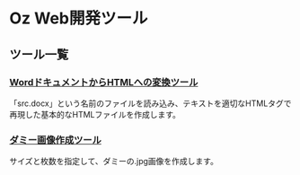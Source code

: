 # Oz Web開発ツール
## ツール一覧
### <a href="https://github.com/AlexMcKinleyOZ/OzWebDevTools/tree/main/docxToHTML">WordドキュメントからHTMLへの変換ツール</a>
「src.docx」という名前のファイルを読み込み、テキストを適切なHTMLタグで再現した基本的なHTMLファイルを作成します。

### <a href="https://github.com/AlexMcKinleyOZ/OzWebDevTools/tree/main/Dummy">ダミー画像作成ツール</a>
サイズと枚数を指定して、ダミーの.jpg画像を作成します。
